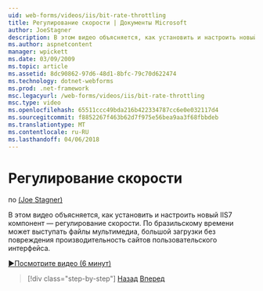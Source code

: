 ```yaml
---
uid: web-forms/videos/iis/bit-rate-throttling
title: Регулирование скорости | Документы Microsoft
author: JoeStagner
description: В этом видео объясняется, как установить и настроить новый IIS7 компонент — регулирование скорости. С бразильскому времени можно использовать файлы мультимедиа, withou большой загрузки...
ms.author: aspnetcontent
manager: wpickett
ms.date: 03/09/2009
ms.topic: article
ms.assetid: 8dc90862-97d6-48d1-8bfc-79c70d622474
ms.technology: dotnet-webforms
ms.prod: .net-framework
msc.legacyurl: /web-forms/videos/iis/bit-rate-throttling
msc.type: video
ms.openlocfilehash: 65511ccc49bda216b422334787cc6e0e032117d4
ms.sourcegitcommit: f8852267f463b62d7f975e56bea9aa3f68fbbdeb
ms.translationtype: MT
ms.contentlocale: ru-RU
ms.lasthandoff: 04/06/2018
---
```

<a name="bit-rate-throttling"></a>Регулирование скорости
====================
по [(Joe Stagner)](https://github.com/JoeStagner)

В этом видео объясняется, как установить и настроить новый IIS7 компонент — регулирование скорости. По бразильскому времени может выступать файлы мультимедиа, большой загрузки без повреждения производительность сайтов пользовательского интерфейса.

[&#9654;Посмотрите видео (6 минут)](https://channel9.msdn.com/Blogs/ASP-NET-Site-Videos/bit-rate-throttling)

> [!div class="step-by-step"]
> [Назад](installing-ftp7.md)
> [Вперед](iis7-playlists.md)
